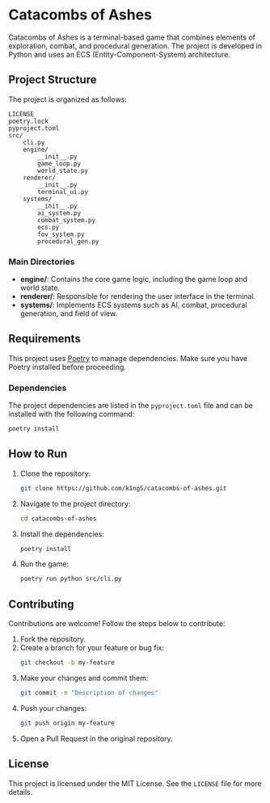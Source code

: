 # Catacombs of Ashes

Catacombs of Ashes is a terminal-based game that combines elements of exploration, combat, and procedural generation. The project is developed in Python and uses an ECS (Entity-Component-System) architecture.

## Project Structure

The project is organized as follows:

```
LICENSE
poetry.lock
pyproject.toml
src/
	cli.py
	engine/
		__init__.py
		game_loop.py
		world_state.py
	renderer/
		__init__.py
		terminal_ui.py
	systems/
		__init__.py
		ai_system.py
		combat_system.py
		ecs.py
		fov_system.py
		procedural_gen.py
```

### Main Directories

- **engine/**: Contains the core game logic, including the game loop and world state.
- **renderer/**: Responsible for rendering the user interface in the terminal.
- **systems/**: Implements ECS systems such as AI, combat, procedural generation, and field of view.

## Requirements

This project uses [Poetry](https://python-poetry.org/) to manage dependencies. Make sure you have Poetry installed before proceeding.

### Dependencies
The project dependencies are listed in the `pyproject.toml` file and can be installed with the following command:

```bash
poetry install
```

## How to Run

1. Clone the repository:
   ```bash
   git clone https://github.com/k1ngS/catacombs-of-ashes.git
   ```

2. Navigate to the project directory:
   ```bash
   cd catacombs-of-ashes
   ```

3. Install the dependencies:
   ```bash
   poetry install
   ```

4. Run the game:
   ```bash
   poetry run python src/cli.py
   ```

## Contributing

Contributions are welcome! Follow the steps below to contribute:

1. Fork the repository.
2. Create a branch for your feature or bug fix:
   ```bash
   git checkout -b my-feature
   ```
3. Make your changes and commit them:
   ```bash
   git commit -m "Description of changes"
   ```
4. Push your changes:
   ```bash
   git push origin my-feature
   ```
5. Open a Pull Request in the original repository.

## License

This project is licensed under the MIT License. See the `LICENSE` file for more details.